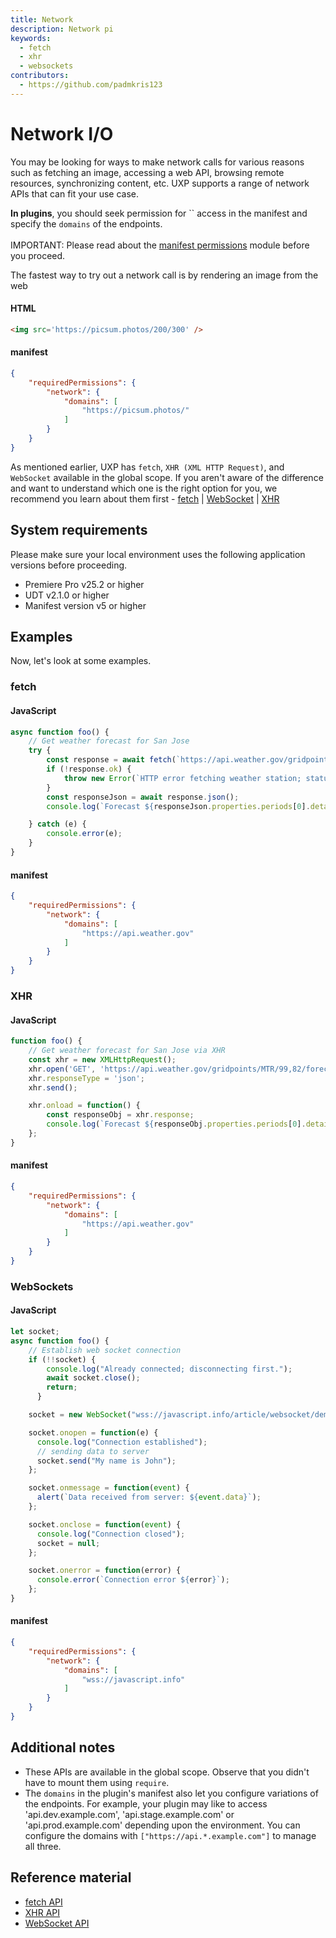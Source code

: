 ```yaml
---
title: Network
description: Network pi
keywords:
  - fetch
  - xhr
  - websockets
contributors:
  - https://github.com/padmkris123
---
```


# Network I/O

You may be looking for ways to make network calls for various reasons such as fetching an image, accessing a web API, browsing remote resources, synchronizing content, etc. UXP supports a range of network APIs that can fit your use case.

<!--InlineAlert variant="info" slots="header, text1, text2"/-->

<!--Plugins and Scripts-->

**In plugins**, you should seek permission for `` access in the manifest and specify the `domains` of the endpoints. <br></br>
IMPORTANT: Please read about the [manifest permissions](../../../plugins/concepts/manifest/#networkpermission) module before you proceed.

<!-- **In scripts**, the permission for `network` is fixed. You can ignore the manifest details in the following examples. Learn about these values in the [manifest fundamentals section](../../fundamentals/manifest/). -->

The fastest way to try out a network call is by rendering an image from the web

<CodeBlock slots="heading, code" repeat="2" languages="HTML, JSON" />

#### HTML

```html
<img src='https://picsum.photos/200/300' />
```

#### manifest

```json
{
    "requiredPermissions": {
        "network": {
            "domains": [
                "https://picsum.photos/"
            ]
        }
    }
}
```

As mentioned earlier, UXP has `fetch`, `XHR (XML HTTP Request)`, and `WebSocket` available in the global scope. If you aren't aware of the difference and want to understand which one is the right option for you, we recommend you learn about them first - [fetch](https://javascript.info/fetch) | [WebSocket](https://javascript.info/websocket) | [XHR](https://javascript.info/xmlhttprequest)

## System requirements

Please make sure your local environment uses the following application versions before proceeding.

- Premiere Pro v25.2 or higher
- UDT v2.1.0 or higher
- Manifest version v5 or higher

## Examples

Now, let's look at some examples.

### fetch

<CodeBlock slots="heading, code" repeat="2" languages="JavaScript, JSON" />

#### JavaScript

```js
async function foo() {
    // Get weather forecast for San Jose
    try {
        const response = await fetch(`https://api.weather.gov/gridpoints/MTR/99,82/forecast`);
        if (!response.ok) {
            throw new Error(`HTTP error fetching weather station; status: ${response.status}`);
        }
        const responseJson = await response.json();
        console.log(`Forecast ${responseJson.properties.periods[0].detailedForecast}`);

    } catch (e) {
        console.error(e);
    }
}
```

#### manifest

```json
{
    "requiredPermissions": {
        "network": {
            "domains": [
                "https://api.weather.gov"
            ]
        }
    }
}
```

### XHR

<CodeBlock slots="heading, code" repeat="2" languages="JavaScript, JSON" />

#### JavaScript

```js
function foo() {
    // Get weather forecast for San Jose via XHR
    const xhr = new XMLHttpRequest();
    xhr.open('GET', 'https://api.weather.gov/gridpoints/MTR/99,82/forecast');
    xhr.responseType = 'json';
    xhr.send();

    xhr.onload = function() {
        const responseObj = xhr.response;
        console.log(`Forecast ${responseObj.properties.periods[0].detailedForecast}`);
    };
}
```

#### manifest

```json
{
    "requiredPermissions": {
        "network": {
            "domains": [
                "https://api.weather.gov"
            ]
        }
    }
}
```

### WebSockets

<CodeBlock slots="heading, code" repeat="2" languages="JavaScript, JSON" />

#### JavaScript

```js
let socket;
async function foo() {
    // Establish web socket connection
    if (!!socket) {
        console.log("Already connected; disconnecting first.");
        await socket.close();
        return;
      }

    socket = new WebSocket("wss://javascript.info/article/websocket/demo/hello");

    socket.onopen = function(e) {
      console.log("Connection established");
      // sending data to server
      socket.send("My name is John");
    };

    socket.onmessage = function(event) {
      alert(`Data received from server: ${event.data}`);
    };

    socket.onclose = function(event) {
      console.log("Connection closed");
      socket = null;
    };

    socket.onerror = function(error) {
      console.error(`Connection error ${error}`);
    };
}
```

#### manifest

```json
{
    "requiredPermissions": {
        "network": {
            "domains": [
                "wss://javascript.info"
            ]
        }
    }
}
```

## Additional notes

- These APIs are available in the global scope. Observe that you didn't have to mount them using `require`.
- The `domains` in the plugin's manifest also let you configure variations of the endpoints. For example, your plugin may like to access 'api.dev.example.com', 'api.stage.example.com' or 'api.prod.example.com' depending upon the environment. You can configure the domains with `["https://api.*.example.com"]` to manage all three.
<!-- While using `http` domains, keep in mind that Photoshop only allows http protocol on Win32 but not on macOS. Premiere Pro has no such restrictions. -->

## Reference material

- [fetch API](../../../uxp-api/reference-js/Global%20Members/Data%20Transfers/fetch/)
- [XHR API](../../../uxp-api/reference-js/Global%20Members/Data%20Transfers/XMLHttpRequest/)
- [WebSocket API](../../../uxp-api/reference-js/Global%20Members/Data%20Transfers/WebSocket/)
